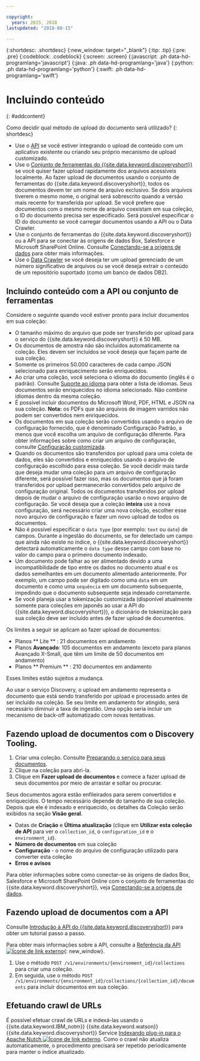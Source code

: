 ```yaml
---

copyright:
  years: 2015, 2018
lastupdated: "2018-08-15"

---
```


{:shortdesc: .shortdesc}
{:new_window: target="_blank"}
{:tip: .tip}
{:pre: .pre}
{:codeblock: .codeblock}
{:screen: .screen}
{:javascript: .ph data-hd-programlang='javascript'}
{:java: .ph data-hd-programlang='java'}
{:python: .ph data-hd-programlang='python'}
{:swift: .ph data-hd-programlang='swift'}

# Incluindo conteúdo
{: #addcontent}

Como decidir qual método de upload do documento será utilizado?
{: shortdesc}

-   Use o [API](/docs/services/discovery/getting-started.html) se você estiver integrando o upload de conteúdo com um aplicativo existente ou criando seu próprio mecanismo de upload customizado.
-   Use o [Conjunto de ferramentas do {{site.data.keyword.discoveryshort}}](/docs/services/discovery/getting-started-tool.html) se você quiser fazer upload rapidamente dos arquivos acessíveis localmente.
    Ao fazer upload de documentos usando o conjunto de ferramentas do {{site.data.keyword.discoveryshort}}, todos os documentos devem ter um nome de arquivo exclusivo. Se dois arquivos tiverem o mesmo nome, o original será sobrescrito quando a versão mais recente for transferida por upload. Se você prefere que documentos com o mesmo nome de arquivo coexistam em sua coleção, o ID do documento precisa ser especificado. Será possível especificar o ID do documento se você carregar documentos usando a API ou o Data Crawler.
-   Use o conjunto de ferramentas do {{site.data.keyword.discoveryshort}} ou a API para se conectar às origens de dados Box, Salesforce e Microsoft SharePoint Online. Consulte [Conectando-se a origens de dados](/docs/services/discovery/connect.html) para obter mais informações.
-   Use o [Data Crawler](/docs/services/discovery/data-crawler.html) se você deseja ter um upload gerenciado de um número significativo de arquivos ou se você deseja extrair o conteúdo de um repositório suportado (como um banco de dados DB2).

## Incluindo conteúdo com a API ou conjunto de ferramentas

Considere o seguinte quando você estiver pronto para incluir documentos em sua coleção:

-   O tamanho máximo do arquivo que pode ser transferido por upload para o serviço do {{site.data.keyword.discoveryshort}} é 50 MB.
-   Os documentos de amostra não são incluídos automaticamente na coleção. Eles devem ser incluídos se você deseja que façam parte de sua coleção.
-   Somente os primeiros 50.000 caracteres de cada campo JSON selecionado para enriquecimento serão enriquecidos.
-   Ao criar uma coleção, você seleciona o idioma do documento (inglês é o padrão). Consulte [Suporte ao idioma](/docs/services/discovery/language-support.html) para obter a lista de idiomas. Seus documentos serão enriquecidos no idioma selecionado. Não combine idiomas dentro da mesma coleção.
-   É possível incluir documentos do Microsoft Word, PDF, HTML e JSON na sua coleção. **Nota:** os PDFs que são arquivos de imagem varridos não podem ser convertidos nem enriquecidos.
-   Os documentos em sua coleção serão convertidos usando o arquivo de configuração fornecido, que é denominado Configuração Padrão, a menos que você escolha um arquivo de configuração diferente. Para obter informações sobre como criar um arquivo de configuração, consulte [Configuração customizada](/docs/services/discovery/building.html#custom-configuration).
-   Quando os documentos são transferidos por upload para uma coleta de dados, eles são convertidos e enriquecidos usando o arquivo de configuração escolhido para essa coleção. Se você decidir mais tarde que deseja mudar uma coleção para um arquivo de configuração diferente, será possível fazer isso, mas os documentos que já foram transferidos por upload permanecerão convertidos pelo arquivo de configuração original. Todos os documentos transferidos por upload depois de mudar o arquivo de configuração usarão o novo arquivo de configuração. Se você deseja que a coleção **inteira** use a nova configuração, será necessário criar uma nova coleção, escolher esse novo arquivo de configuração e fazer um novo upload de todos os documentos.
-   Não é possível especificar o `data type` (por exemplo: `text` ou `date`) de campos. Durante a ingestão do documento, se for detectado um campo que ainda não existe no índice, o {{site.data.keyword.discoveryshort}} detectará automaticamente o `data type` desse campo com base no valor do campo para o primeiro documento indexado.
-   Um documento pode falhar ao ser alimentado devido a uma incompatibilidade de tipo
entre os dados no documento atual e os dados semelhantes em um documento alimentado anteriormente. Por exemplo, um campo pode ser digitado como uma `data` em um documento e como uma
`sequência` em um documento subsequente, impedindo que o documento subsequente seja
indexado corretamente.
-   Se você planeja usar a tokenização customizada (disponível atualmente somente para coleções em japonês ao usar a API do {{site.data.keyword.discoveryshort}}), o dicionário de tokenização para sua coleção deve ser incluído antes de fazer upload de documentos.

Os limites a seguir se aplicam ao fazer upload de documentos:

-   Planos ** Lite ** : 21 documentos em andamento
-   Planos **Avançado**: 105 documentos em andamento (exceto para planos Avançado X-Small, que têm um limite de 50 documentos em andamento)
-   Planos ** Premium ** : 210 documentos em andamento

Esses limites estão sujeitos a mudança. 

Ao usar o serviço Discovery, o upload em andamento representa o documento que está sendo transferido por upload e processado antes de ser incluído na coleção. Se seu limite em andamento for atingido, será necessário diminuir a taxa de ingestão. Uma opção seria incluir um mecanismo de back-off automatizado com novas tentativas.

## Fazendo upload de documentos com o Discovery Tooling.

1.  Criar uma coleção. Consulte [Preparando o serviço para seus documentos](/docs/services/discovery/building.html#preparing-the-service-for-your-documents).
1.  Clique na coleção para abri-la.
1.  Clique em **Fazer upload de documentos** e comece a fazer upload de seus documentos por meio de arrastar e soltar ou procurar.

Seus documentos agora estão enfileirados para serem convertidos e enriquecidos. O tempo necessário depende do tamanho de sua coleção. Depois que ele é indexado e enriquecido, os detalhes da Coleção serão exibidos na seção **Visão geral**.

-   Datas de **Criação** e **Última atualização** (clique em **Utilizar esta coleção de API** para ver o `collection_id`, o `configuration_id` e o `environment_id`).
-   **Número de documentos** em sua coleção
-   **Configuração** - o nome do arquivo de configuração utilizado para converter esta coleção
-   **Erros e avisos**

Para obter informações sobre como conectar-se às origens de dados Box, Salesforce e Microsoft SharePoint Online com o conjunto de ferramentas do {{site.data.keyword.discoveryshort}}, veja [Conectando-se a origens de dados](/docs/services/discovery/connect.html).


## Fazendo upload de documentos com a API

Consulte [Introdução à API do {{site.data.keyword.discoveryshort}}](/docs/services/discovery/getting-started.html) para obter um tutorial passo a passo.

Para obter mais informações sobre a API, consulte a [Referência da API ![Ícone de link externo](../../icons/launch-glyph.svg "Ícone de link externo")](http://www.ibm.com/watson/developercloud/discovery/api/v1/){: new_window}.

1.  Use o método `POST /v1/environments/{environment_id}/collections` para criar uma coleção.
1.  Em seguida, use o método `POST /v1/environments/{environment_id}/collections/{collection_id}/documents` para incluir documentos em sua coleção.

## Efetuando crawl de URLs

É possível efetuar crawl de URLs e indexá-las usando o {{site.data.keyword.IBM_notm}} {{site.data.keyword.watson}} {{site.data.keyword.discoveryshort}} Service [Indexando plug-in para o Apache Nutch ![Ícone de link externo](../../icons/launch-glyph.svg "Ícone de link externo")](https://github.com/IBM-Watson/nutch-indexer-discovery). Como o crawl não atualiza automaticamente, o procedimento precisará ser repetido periodicamente para manter o índice atualizado.
